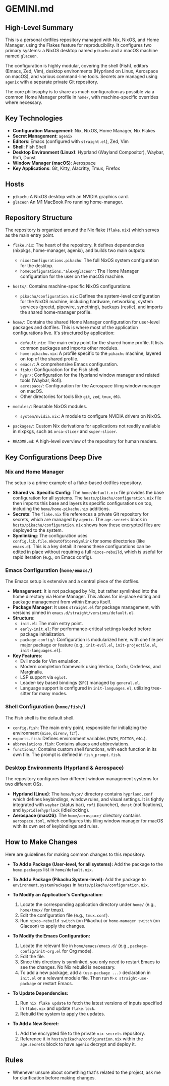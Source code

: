 # GEMINI.md

## High-Level Summary

This is a personal dotfiles repository managed with Nix, NixOS, and Home
Manager, using the Flakes feature for reproducibility. It configures two primary
systems: a NixOS desktop named `pikachu` and a macOS machine named `glaceon`.

The configuration is highly modular, covering the shell (Fish), editors (Emacs,
Zed, Vim), desktop environments (Hyprland on Linux, Aerospace on macOS), and
various command-line tools. Secrets are managed using `agenix` with a separate
private Git repository.

The core philosophy is to share as much configuration as possible via a common
Home Manager profile in `home/`, with machine-specific overrides where
necessary.

## Key Technologies

- **Configuration Management**: Nix, NixOS, Home Manager, Nix Flakes
- **Secret Management**: `agenix`
- **Editors**: Emacs (configured with `straight.el`), Zed, Vim
- **Shell**: Fish Shell
- **Desktop Environment (Linux)**: Hyprland (Wayland Compositor), Waybar, Rofi,
  Dunst
- **Window Manager (macOS)**: Aerospace
- **Key Applications**: Git, Kitty, Alacritty, Tmux, Firefox

## Hosts

- `pikachu` A NixOS desktop with an NVIDIA graphics card.
- `glaceon` An M1 MacBook Pro running home-manager.

## Repository Structure

The repository is organized around the Nix flake (`flake.nix`) which serves as
the main entry point.

-   `flake.nix`: The heart of the repository. It defines dependencies (nixpkgs,
    home-manager, agenix), and builds two main outputs:
    -   `nixosConfigurations.pikachu`: The full NixOS system configuration for
        the desktop.
    -   `homeConfigurations."alex@glaceon"`: The Home Manager configuration for
        the user on the macOS machine.

-   `hosts/`: Contains machine-specific NixOS configurations.
    -   `pikachu/configuration.nix`: Defines the system-level configuration for
        the NixOS machine, including hardware, networking, system services
        (greetd, pipewire, syncthing), backups (restic), and imports the shared
        home-manager profile.

-   `home/`: Contains the shared Home Manager configuration for user-level
    packages and dotfiles. This is where most of the application configurations
    live. It's structured by application:
    -   `default.nix`: The main entry point for the shared home profile. It
        lists common packages and imports other modules.
    -   `home-pikachu.nix`: A profile specific to the `pikachu` machine, layered
        on top of the shared profile.
    -   `emacs/`: A comprehensive Emacs configuration.
    -   `fish/`: Configuration for the Fish shell.
    -   `hypr/`: Configuration for the Hyprland window manager and related tools
        (Waybar, Rofi).
    -   `aerospace/`: Configuration for the Aerospace tiling window manager on
        macOS.
    -   Other directories for tools like `git`, `zed`, `tmux`, etc.

-   `modules/`: Reusable NixOS modules.
    -   `system/nvidia.nix`: A module to configure NVIDIA drivers on NixOS.

-   `packages/`: Custom Nix derivations for applications not readily available
    in nixpkgs, such as `orca-slicer` and `super-slicer`.

-   `README.md`: A high-level overview of the repository for human readers.

## Key Configurations Deep Dive

### Nix and Home Manager

The setup is a prime example of a flake-based dotfiles repository.

-   **Shared vs. Specific Config**: The `home/default.nix` file provides the
    base configuration for all systems. The `hosts/pikachu/configuration.nix`
    file then imports this base and layers its specific configurations on top,
    including the `home/home-pikachu.nix` additions.
-   **Secrets**: The `flake.nix` file references a private Git repository for
    secrets, which are managed by `agenix`. The `age.secrets` block in
    `hosts/pikachu/configuration.nix` shows how these encrypted files are
    deployed to the system.
-   **Symlinking**: The configuration uses `config.lib.file.mkOutOfStoreSymlink`
    for some directories (like `emacs.d`). This is a key detail: it means these
    configurations can be edited in place without requiring a full
    `nixos-rebuild`, which is useful for rapid iteration (e.g., on Emacs
    config).

### Emacs Configuration (`home/emacs/`)

The Emacs setup is extensive and a central piece of the dotfiles.

-   **Management**: It is not packaged by Nix, but rather symlinked into the
    home directory via Home Manager. This allows for in-place editing and
    package management from within Emacs itself.
-   **Package Manager**: It uses `straight.el` for package management, with
    versions pinned in `emacs.d/straight/versions/default.el`.
-   **Structure**:
    -   `init.el`: The main entry point.
    -   `early-init.el`: For performance-critical settings loaded before package
        initialization.
    -   `package-config/`: Configuration is modularized here, with one file per
        major package or feature (e.g., `init-evil.el`, `init-projectile.el`,
        `init-languages.el`).
-   **Key Features**:
    -   Evil mode for Vim emulation.
    -   Modern completion framework using Vertico, Corfu, Orderless, and
        Marginalia.
    -   LSP support via `eglot`.
    -   Leader-key based bindings (`SPC`) managed by `general.el`.
    -   Language support is configured in `init-languages.el`, utilizing
        tree-sitter for many modes.

### Shell Configuration (`home/fish/`)

The Fish shell is the default shell.

-   `config.fish`: The main entry point, responsible for initializing the
    environment (`mise`, `direnv`, `fzf`).
-   `exports.fish`: Defines environment variables (`PATH`, `EDITOR`, etc.).
-   `abbreviations.fish`: Contains aliases and abbreviations.
-   `functions/`: Contains custom shell functions, with each function in its own
    file. The prompt is defined in `fish_prompt.fish`.

### Desktop Environments (Hyprland & Aerospace)

The repository configures two different window management systems for two
different OSs.

-   **Hyprland (Linux)**: The `home/hypr/` directory contains `hyprland.conf`
    which defines keybindings, window rules, and visual settings. It is tightly
    integrated with `waybar` (status bar), `rofi` (launcher), `dunst`
    (notifications), and `hypridle`/`hyprlock` (idle/locking).
-   **Aerospace (macOS)**: The `home/aerospace/` directory contains
    `aerospace.toml`, which configures this tiling window manager for macOS with
    its own set of keybindings and rules.

## How to Make Changes

Here are guidelines for making common changes to this repository.

-   **To Add a Package (User-level, for all systems):** Add the package to the
    `home.packages` list in `home/default.nix`.

-   **To Add a Package (Pikachu System-level):** Add the package to
    `environment.systemPackages` in `hosts/pikachu/configuration.nix`.

-   **To Modify an Application's Configuration:**
    1.  Locate the corresponding application directory under `home/` (e.g.,
        `home/tmux/` for tmux).
    2.  Edit the configuration file (e.g., `tmux.conf`).
    3.  Run `nixos-rebuild switch` (on Pikachu) or `home-manager switch` (on
        Glaceon) to apply the changes.

-   **To Modify the Emacs Configuration:**
    1.  Locate the relevant file in `home/emacs/emacs.d/` (e.g.,
        `package-config/init-org.el` for Org mode).
    2.  Edit the file.
    3.  Since this directory is symlinked, you only need to restart Emacs to see
        the changes. No Nix rebuild is necessary.
    4.  To add a new package, add a `(use-package ...)` declaration in `init.el`
        or a relevant module file. Then run `M-x straight-use-package` or
        restart Emacs.

-   **To Update Dependencies:**
    1.  Run `nix flake update` to fetch the latest versions of inputs specified
        in `flake.nix` and update `flake.lock`.
    2.  Rebuild the system to apply the updates.

-   **To Add a New Secret:**
    1.  Add the encrypted file to the private `nix-secrets` repository.
    2.  Reference it in `hosts/pikachu/configuration.nix` within the
        `age.secrets` block to have `agenix` decrypt and deploy it.

## Rules

- Whenever unsure about something that's related to the project, ask me for clarification before making changes.
